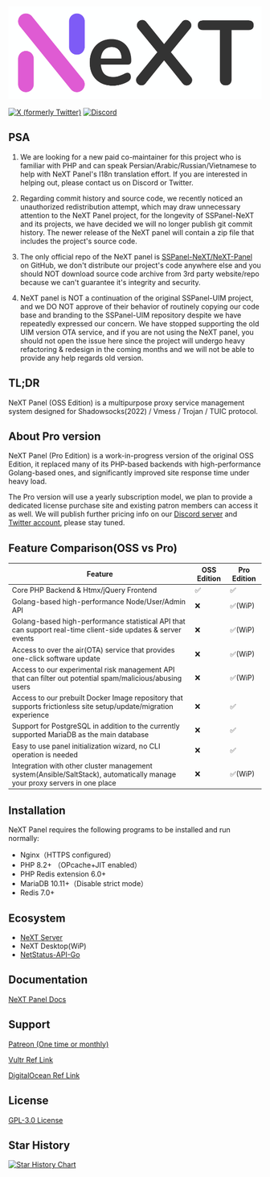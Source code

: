 <img src=".github/next_1000.png" alt="next" width="600"/>

[![X (formerly Twitter)](https://img.shields.io/twitter/url?url=https%3A%2F%2Ftwitter.com%2FSSPanel_NeXT)](https://twitter.com/SSPanel_NeXT)
[![Discord](https://img.shields.io/discord/1049692075085549600?color=5865F2&label=Discord&style=flat-square)](https://discord.gg/A7uFKCvf8V)

## PSA

1. We are looking for a new paid co-maintainer for this project who is familiar with PHP
and can speak Persian/Arabic/Russian/Vietnamese to help with NeXT Panel's I18n translation effort.
If you are interested in helping out, please contact us on Discord or Twitter.

2. Regarding commit history and source code, we recently noticed an unauthorized redistribution attempt, which may draw unnecessary attention to the NeXT Panel project, for the longevity of SSPanel-NeXT and its projects, we have decided we will no longer publish git commit history. The newer release of the NeXT panel will contain a zip file that includes the project's source code.

3. The only official repo of the NeXT panel is [SSPanel-NeXT/NeXT-Panel](https://github.com/SSPanel-NeXT/NeXT-Panel) on GitHub, we don't distribute our project's code anywhere else and you should NOT download source code archive from 3rd party website/repo because we can't guarantee it's integrity and security.

4. NeXT panel is NOT a continuation of the original SSPanel-UIM project, and we DO NOT approve of their behavior of routinely copying our code base and branding to the SSPanel-UIM repository despite we have repeatedly expressed our concern. We have stopped supporting the old UIM version OTA service, and if you are not using the NeXT panel, you should not open the issue here since the project will undergo heavy refactoring & redesign in the coming months and we will not be able to provide any help regards old version.

## TL;DR

NeXT Panel (OSS Edition) is a multipurpose proxy service management system designed for Shadowsocks(2022) / Vmess / Trojan / TUIC protocol.

## About Pro version

NeXT Panel (Pro Edition) is a work-in-progress version of the original OSS Edition, it replaced many of its PHP-based backends with high-performance Golang-based ones, and significantly improved site response time under heavy load.

The Pro version will use a yearly subscription model, we plan to provide a dedicated license purchase site and existing patron members can access it as well. We will publish further pricing info on our [Discord server](https://discord.gg/A7uFKCvf8V) and [Twitter account](https://twitter.com/SSPanel_NeXT), please stay tuned.

## Feature Comparison(OSS vs Pro)

| Feature                                                                                                                   | OSS Edition | Pro Edition |
|---------------------------------------------------------------------------------------------------------------------------|-------------|-------------|
| Core PHP Backend & Htmx/jQuery Frontend                                                                                   | ✅           | ✅           |
| Golang-based high-performance Node/User/Admin API                                                                         | ❌           | ✅(WiP)           |
| Golang-based high-performance statistical API that can support real-time client-side updates & server events              | ❌           | ✅(WiP)           |
| Access to over the air(OTA) service that provides one-click software update                                               | ❌           | ✅(WiP)         |
| Access to our experimental risk management API that can filter out potential spam/malicious/abusing users                 | ❌           | ✅(WiP)           |
| Access to our prebuilt Docker Image repository that supports frictionless site setup/update/migration experience          | ❌           | ✅           |
| Support for PostgreSQL in addition to the currently supported MariaDB as the main database                                | ❌           | ✅           |
| Easy to use panel initialization wizard, no CLI operation is needed                                                       | ❌           | ✅           |
| Integration with other cluster management system(Ansible/SaltStack), automatically manage your proxy servers in one place | ❌           | ✅(WiP)           |

## Installation

NeXT Panel requires the following programs to be installed and run normally:

- Nginx（HTTPS configured）
- PHP 8.2+ （OPcache+JIT enabled）
- PHP Redis extension 6.0+
- MariaDB 10.11+（Disable strict mode）
- Redis 7.0+

## Ecosystem

- [NeXT Server](https://github.com/SSPanel-NeXT/NeXT-Server)
- NeXT Desktop(WiP)
- [NetStatus-API-Go](https://github.com/SSPanel-NeXT/NetStatus-API-Go)

## Documentation

[NeXT Panel Docs](https://nextpanel.dev)

## Support

<a href="https://www.patreon.com/catdev">Patreon (One time or monthly)</a>

<a href="https://www.vultr.com/?ref=8941355-8H">Vultr Ref Link</a>

<a href="https://www.digitalocean.com/?refcode=50f1a3b6244c">DigitalOcean Ref Link</a>

## License

[GPL-3.0 License](blob/dev/LICENSE)

## Star History

[![Star History Chart](https://api.star-history.com/svg?repos=SSPanel-NeXT/NeXT-Panel&type=Date)](https://star-history.com/#SSPanel-NeXT/NeXT-Panel&Date)
